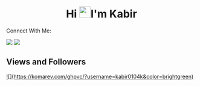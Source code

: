 <h1 align="center">Hi <img src="https://raw.githubusercontent.com/MartinHeinz/MartinHeinz/master/wave.gif" width="30px">I'm Kabir</h1>
 Connect With Me:
<p align="left">
<a href = "https://www.instagram.com/ethanhunt0704/"><img src="https://img.icons8.com/fluent/48/000000/instagram-new.png"/></a>
 <a href = "https://twitter.com/hunt6289"><img src="https://img.icons8.com/fluent/48/000000/twitter.png"/></a>


## Views and Followers
<a href="https://github.com/kabir0104k/github-profile-views-counter">
![](https://komarev.com/ghpvc/?username=kabir0104k&color=brightgreen)


